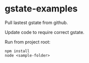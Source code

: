 # gstate-examples

Pull lastest gstate from github.

Update code to require correct gstate.


Run from project root:
```
npm install
node <sample-folder> 
```